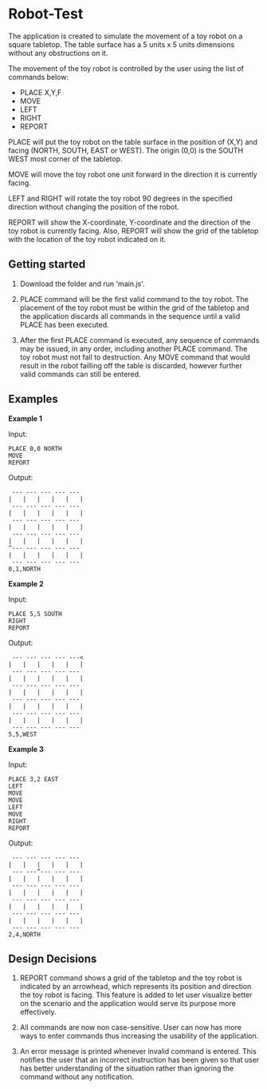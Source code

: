 # Robot-Test
The application is created to simulate the movement of a toy robot on a square tabletop. The table surface has a 5 units x 5 units dimensions without any obstructions on it.

The movement of the toy robot is controlled by the user using the list of commands below:
* PLACE X,Y,F
* MOVE
* LEFT
* RIGHT
* REPORT

PLACE will put the toy robot on the table surface in the position of (X,Y) and facing (NORTH, SOUTH, EAST or WEST). The origin (0,0) is the SOUTH WEST most corner of the tabletop.

MOVE will move the toy robot one unit forward in the direction it is currently facing.

LEFT and RIGHT will rotate the toy robot 90 degrees in the specified direction without changing the position of the robot.

REPORT will show the X-coordinate, Y-coordinate and the direction of the toy robot is currently facing. Also, REPORT will show the grid of the tabletop with the location of the toy robot indicated on it.

## Getting started
1) Download the folder and run 'main.js'.

2) PLACE command will be the first valid command to the toy robot. The placement of the toy robot must be within the grid of the tabletop and the application discards all commands in the sequence until a valid PLACE has been executed.

3) After the first PLACE command is executed, any sequence of commands may be issued, in any order, including another PLACE command. The toy robot must not fall to destruction. Any MOVE command that would result in the robot failling off the table is discarded, however further valid commands can still be entered.

## Examples
__Example 1__

Input:
```
PLACE 0,0 NORTH
MOVE
REPORT
```

Output: 
```
 --- --- --- --- --- 
|   |   |   |   |   |
 --- --- --- --- --- 
|   |   |   |   |   |
 --- --- --- --- --- 
|   |   |   |   |   |
 --- --- --- --- --- 
|   |   |   |   |   |
^--- --- --- --- --- 
|   |   |   |   |   |
 --- --- --- --- --- 
0,1,NORTH
```
__Example 2__

Input:
```
PLACE 5,5 SOUTH
RIGHT
REPORT
```

Output: 
```
 --- --- --- --- ---<
|   |   |   |   |   |
 --- --- --- --- --- 
|   |   |   |   |   |
 --- --- --- --- --- 
|   |   |   |   |   |
 --- --- --- --- --- 
|   |   |   |   |   |
 --- --- --- --- --- 
|   |   |   |   |   |
 --- --- --- --- --- 
5,5,WEST
```

__Example 3__

Input:
```
PLACE 3,2 EAST
LEFT
MOVE
MOVE
LEFT
MOVE
RIGHT
REPORT
```

Output: 
```
 --- --- --- --- --- 
|   |   |   |   |   |
 --- ---^--- --- --- 
|   |   |   |   |   |
 --- --- --- --- --- 
|   |   |   |   |   |
 --- --- --- --- --- 
|   |   |   |   |   |
 --- --- --- --- --- 
|   |   |   |   |   |
 --- --- --- --- --- 
2,4,NORTH
```

## Design Decisions
1) REPORT command shows a grid of the tabletop and the toy robot is indicated by an arrowhead, which represents its position and direction the toy robot is facing. This feature is added to let user visualize better on the scenario and the application would serve its purpose more effectively.

2) All commands are now non case-sensitive. User can now has more ways to enter commands thus increasing the usability of the application.

3) An error message is printed whenever invalid command is entered. This notifies the user that an incorrect instruction has been given so that user has better understanding of the situation rather than ignoring the command without any notification.
